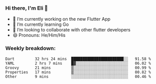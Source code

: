 ### Hi there, I'm Eli 👋
- 🔭 I’m currently working on the new Flutter App
- 🌱 I’m currently learning Go
- 🦄 I’m looking to collaborate with other flutter developers
- 😄 Pronouns: He/Him/His

### Weekly breakdown:
<!--START_SECTION:waka-->

```text
Dart         32 hrs 24 mins  ███████████████████████░░   91.58 %
YAML         2 hrs 7 mins    █▓░░░░░░░░░░░░░░░░░░░░░░░   06.02 %
Groovy       21 mins         ▒░░░░░░░░░░░░░░░░░░░░░░░░   00.99 %
Properties   17 mins         ▒░░░░░░░░░░░░░░░░░░░░░░░░   00.82 %
Other        9 mins          ░░░░░░░░░░░░░░░░░░░░░░░░░   00.46 %
```

<!--END_SECTION:waka-->
